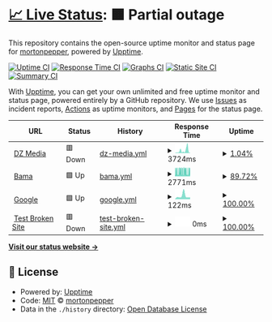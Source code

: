 # [📈 Live Status](https://demo.upptime.js.org): <!--live status--> **🟧 Partial outage**

This repository contains the open-source uptime monitor and status page for [mortonpepper](https://demo.upptime.js.org), powered by [Upptime](https://github.com/upptime/upptime).

[![Uptime CI](https://github.com/mortonpepper/upptime-upptime/workflows/Uptime%20CI/badge.svg)](https://github.com/mortonpepper/upptime-upptime/actions?query=workflow%3A%22Uptime+CI%22)
[![Response Time CI](https://github.com/mortonpepper/upptime-upptime/workflows/Response%20Time%20CI/badge.svg)](https://github.com/mortonpepper/upptime-upptime/actions?query=workflow%3A%22Response+Time+CI%22)
[![Graphs CI](https://github.com/mortonpepper/upptime-upptime/workflows/Graphs%20CI/badge.svg)](https://github.com/mortonpepper/upptime-upptime/actions?query=workflow%3A%22Graphs+CI%22)
[![Static Site CI](https://github.com/mortonpepper/upptime-upptime/workflows/Static%20Site%20CI/badge.svg)](https://github.com/mortonpepper/upptime-upptime/actions?query=workflow%3A%22Static+Site+CI%22)
[![Summary CI](https://github.com/mortonpepper/upptime-upptime/workflows/Summary%20CI/badge.svg)](https://github.com/mortonpepper/upptime-upptime/actions?query=workflow%3A%22Summary+CI%22)

With [Upptime](https://upptime.js.org), you can get your own unlimited and free uptime monitor and status page, powered entirely by a GitHub repository. We use [Issues](https://github.com/mortonpepper/upptime-upptime/issues) as incident reports, [Actions](https://github.com/mortonpepper/upptime-upptime/actions) as uptime monitors, and [Pages](https://demo.upptime.js.org) for the status page.

<!--start: status pages-->
<!-- This summary is generated by Upptime (https://github.com/upptime/upptime) -->
<!-- Do not edit this manually, your changes will be overwritten -->
<!-- prettier-ignore -->
| URL | Status | History | Response Time | Uptime |
| --- | ------ | ------- | ------------- | ------ |
| <img alt="" src="https://icons.duckduckgo.com/ip3/www.digitalzephyr.com.ico" height="13"> [DZ Media](https://www.digitalzephyr.com) | 🟥 Down | [dz-media.yml](https://github.com/mortonpepper/upptime-upptime/commits/HEAD/history/dz-media.yml) | <details><summary><img alt="Response time graph" src="./graphs/dz-media/response-time-week.png" height="20"> 3724ms</summary><br><a href="https://mortonpepper.github.io/upptime-upptime/history/dz-media"><img alt="Response time 3096" src="https://img.shields.io/endpoint?url=https%3A%2F%2Fraw.githubusercontent.com%2Fmortonpepper%2Fupptime-upptime%2FHEAD%2Fapi%2Fdz-media%2Fresponse-time.json"></a><br><a href="https://mortonpepper.github.io/upptime-upptime/history/dz-media"><img alt="24-hour response time 6598" src="https://img.shields.io/endpoint?url=https%3A%2F%2Fraw.githubusercontent.com%2Fmortonpepper%2Fupptime-upptime%2FHEAD%2Fapi%2Fdz-media%2Fresponse-time-day.json"></a><br><a href="https://mortonpepper.github.io/upptime-upptime/history/dz-media"><img alt="7-day response time 3724" src="https://img.shields.io/endpoint?url=https%3A%2F%2Fraw.githubusercontent.com%2Fmortonpepper%2Fupptime-upptime%2FHEAD%2Fapi%2Fdz-media%2Fresponse-time-week.json"></a><br><a href="https://mortonpepper.github.io/upptime-upptime/history/dz-media"><img alt="30-day response time 3347" src="https://img.shields.io/endpoint?url=https%3A%2F%2Fraw.githubusercontent.com%2Fmortonpepper%2Fupptime-upptime%2FHEAD%2Fapi%2Fdz-media%2Fresponse-time-month.json"></a><br><a href="https://mortonpepper.github.io/upptime-upptime/history/dz-media"><img alt="1-year response time 3096" src="https://img.shields.io/endpoint?url=https%3A%2F%2Fraw.githubusercontent.com%2Fmortonpepper%2Fupptime-upptime%2FHEAD%2Fapi%2Fdz-media%2Fresponse-time-year.json"></a></details> | <details><summary><a href="https://mortonpepper.github.io/upptime-upptime/history/dz-media">1.04%</a></summary><a href="https://mortonpepper.github.io/upptime-upptime/history/dz-media"><img alt="All-time uptime 1.16%" src="https://img.shields.io/endpoint?url=https%3A%2F%2Fraw.githubusercontent.com%2Fmortonpepper%2Fupptime-upptime%2FHEAD%2Fapi%2Fdz-media%2Fuptime.json"></a><br><a href="https://mortonpepper.github.io/upptime-upptime/history/dz-media"><img alt="24-hour uptime 0.75%" src="https://img.shields.io/endpoint?url=https%3A%2F%2Fraw.githubusercontent.com%2Fmortonpepper%2Fupptime-upptime%2FHEAD%2Fapi%2Fdz-media%2Fuptime-day.json"></a><br><a href="https://mortonpepper.github.io/upptime-upptime/history/dz-media"><img alt="7-day uptime 1.04%" src="https://img.shields.io/endpoint?url=https%3A%2F%2Fraw.githubusercontent.com%2Fmortonpepper%2Fupptime-upptime%2FHEAD%2Fapi%2Fdz-media%2Fuptime-week.json"></a><br><a href="https://mortonpepper.github.io/upptime-upptime/history/dz-media"><img alt="30-day uptime 0.00%" src="https://img.shields.io/endpoint?url=https%3A%2F%2Fraw.githubusercontent.com%2Fmortonpepper%2Fupptime-upptime%2FHEAD%2Fapi%2Fdz-media%2Fuptime-month.json"></a><br><a href="https://mortonpepper.github.io/upptime-upptime/history/dz-media"><img alt="1-year uptime 1.16%" src="https://img.shields.io/endpoint?url=https%3A%2F%2Fraw.githubusercontent.com%2Fmortonpepper%2Fupptime-upptime%2FHEAD%2Fapi%2Fdz-media%2Fuptime-year.json"></a></details>
| <img alt="" src="https://icons.duckduckgo.com/ip3/bama.design.ico" height="13"> [Bama](https://bama.design) | 🟩 Up | [bama.yml](https://github.com/mortonpepper/upptime-upptime/commits/HEAD/history/bama.yml) | <details><summary><img alt="Response time graph" src="./graphs/bama/response-time-week.png" height="20"> 2771ms</summary><br><a href="https://mortonpepper.github.io/upptime-upptime/history/bama"><img alt="Response time 2715" src="https://img.shields.io/endpoint?url=https%3A%2F%2Fraw.githubusercontent.com%2Fmortonpepper%2Fupptime-upptime%2FHEAD%2Fapi%2Fbama%2Fresponse-time.json"></a><br><a href="https://mortonpepper.github.io/upptime-upptime/history/bama"><img alt="24-hour response time 2767" src="https://img.shields.io/endpoint?url=https%3A%2F%2Fraw.githubusercontent.com%2Fmortonpepper%2Fupptime-upptime%2FHEAD%2Fapi%2Fbama%2Fresponse-time-day.json"></a><br><a href="https://mortonpepper.github.io/upptime-upptime/history/bama"><img alt="7-day response time 2771" src="https://img.shields.io/endpoint?url=https%3A%2F%2Fraw.githubusercontent.com%2Fmortonpepper%2Fupptime-upptime%2FHEAD%2Fapi%2Fbama%2Fresponse-time-week.json"></a><br><a href="https://mortonpepper.github.io/upptime-upptime/history/bama"><img alt="30-day response time 2781" src="https://img.shields.io/endpoint?url=https%3A%2F%2Fraw.githubusercontent.com%2Fmortonpepper%2Fupptime-upptime%2FHEAD%2Fapi%2Fbama%2Fresponse-time-month.json"></a><br><a href="https://mortonpepper.github.io/upptime-upptime/history/bama"><img alt="1-year response time 2715" src="https://img.shields.io/endpoint?url=https%3A%2F%2Fraw.githubusercontent.com%2Fmortonpepper%2Fupptime-upptime%2FHEAD%2Fapi%2Fbama%2Fresponse-time-year.json"></a></details> | <details><summary><a href="https://mortonpepper.github.io/upptime-upptime/history/bama">89.72%</a></summary><a href="https://mortonpepper.github.io/upptime-upptime/history/bama"><img alt="All-time uptime 96.47%" src="https://img.shields.io/endpoint?url=https%3A%2F%2Fraw.githubusercontent.com%2Fmortonpepper%2Fupptime-upptime%2FHEAD%2Fapi%2Fbama%2Fuptime.json"></a><br><a href="https://mortonpepper.github.io/upptime-upptime/history/bama"><img alt="24-hour uptime 90.71%" src="https://img.shields.io/endpoint?url=https%3A%2F%2Fraw.githubusercontent.com%2Fmortonpepper%2Fupptime-upptime%2FHEAD%2Fapi%2Fbama%2Fuptime-day.json"></a><br><a href="https://mortonpepper.github.io/upptime-upptime/history/bama"><img alt="7-day uptime 89.72%" src="https://img.shields.io/endpoint?url=https%3A%2F%2Fraw.githubusercontent.com%2Fmortonpepper%2Fupptime-upptime%2FHEAD%2Fapi%2Fbama%2Fuptime-week.json"></a><br><a href="https://mortonpepper.github.io/upptime-upptime/history/bama"><img alt="30-day uptime 93.99%" src="https://img.shields.io/endpoint?url=https%3A%2F%2Fraw.githubusercontent.com%2Fmortonpepper%2Fupptime-upptime%2FHEAD%2Fapi%2Fbama%2Fuptime-month.json"></a><br><a href="https://mortonpepper.github.io/upptime-upptime/history/bama"><img alt="1-year uptime 96.47%" src="https://img.shields.io/endpoint?url=https%3A%2F%2Fraw.githubusercontent.com%2Fmortonpepper%2Fupptime-upptime%2FHEAD%2Fapi%2Fbama%2Fuptime-year.json"></a></details>
| <img alt="" src="https://icons.duckduckgo.com/ip3/www.google.com.ico" height="13"> [Google](https://www.google.com) | 🟩 Up | [google.yml](https://github.com/mortonpepper/upptime-upptime/commits/HEAD/history/google.yml) | <details><summary><img alt="Response time graph" src="./graphs/google/response-time-week.png" height="20"> 122ms</summary><br><a href="https://mortonpepper.github.io/upptime-upptime/history/google"><img alt="Response time 86" src="https://img.shields.io/endpoint?url=https%3A%2F%2Fraw.githubusercontent.com%2Fmortonpepper%2Fupptime-upptime%2FHEAD%2Fapi%2Fgoogle%2Fresponse-time.json"></a><br><a href="https://mortonpepper.github.io/upptime-upptime/history/google"><img alt="24-hour response time 70" src="https://img.shields.io/endpoint?url=https%3A%2F%2Fraw.githubusercontent.com%2Fmortonpepper%2Fupptime-upptime%2FHEAD%2Fapi%2Fgoogle%2Fresponse-time-day.json"></a><br><a href="https://mortonpepper.github.io/upptime-upptime/history/google"><img alt="7-day response time 122" src="https://img.shields.io/endpoint?url=https%3A%2F%2Fraw.githubusercontent.com%2Fmortonpepper%2Fupptime-upptime%2FHEAD%2Fapi%2Fgoogle%2Fresponse-time-week.json"></a><br><a href="https://mortonpepper.github.io/upptime-upptime/history/google"><img alt="30-day response time 92" src="https://img.shields.io/endpoint?url=https%3A%2F%2Fraw.githubusercontent.com%2Fmortonpepper%2Fupptime-upptime%2FHEAD%2Fapi%2Fgoogle%2Fresponse-time-month.json"></a><br><a href="https://mortonpepper.github.io/upptime-upptime/history/google"><img alt="1-year response time 86" src="https://img.shields.io/endpoint?url=https%3A%2F%2Fraw.githubusercontent.com%2Fmortonpepper%2Fupptime-upptime%2FHEAD%2Fapi%2Fgoogle%2Fresponse-time-year.json"></a></details> | <details><summary><a href="https://mortonpepper.github.io/upptime-upptime/history/google">100.00%</a></summary><a href="https://mortonpepper.github.io/upptime-upptime/history/google"><img alt="All-time uptime 100.00%" src="https://img.shields.io/endpoint?url=https%3A%2F%2Fraw.githubusercontent.com%2Fmortonpepper%2Fupptime-upptime%2FHEAD%2Fapi%2Fgoogle%2Fuptime.json"></a><br><a href="https://mortonpepper.github.io/upptime-upptime/history/google"><img alt="24-hour uptime 100.00%" src="https://img.shields.io/endpoint?url=https%3A%2F%2Fraw.githubusercontent.com%2Fmortonpepper%2Fupptime-upptime%2FHEAD%2Fapi%2Fgoogle%2Fuptime-day.json"></a><br><a href="https://mortonpepper.github.io/upptime-upptime/history/google"><img alt="7-day uptime 100.00%" src="https://img.shields.io/endpoint?url=https%3A%2F%2Fraw.githubusercontent.com%2Fmortonpepper%2Fupptime-upptime%2FHEAD%2Fapi%2Fgoogle%2Fuptime-week.json"></a><br><a href="https://mortonpepper.github.io/upptime-upptime/history/google"><img alt="30-day uptime 100.00%" src="https://img.shields.io/endpoint?url=https%3A%2F%2Fraw.githubusercontent.com%2Fmortonpepper%2Fupptime-upptime%2FHEAD%2Fapi%2Fgoogle%2Fuptime-month.json"></a><br><a href="https://mortonpepper.github.io/upptime-upptime/history/google"><img alt="1-year uptime 100.00%" src="https://img.shields.io/endpoint?url=https%3A%2F%2Fraw.githubusercontent.com%2Fmortonpepper%2Fupptime-upptime%2FHEAD%2Fapi%2Fgoogle%2Fuptime-year.json"></a></details>
| <img alt="" src="https://icons.duckduckgo.com/ip3/thissitedoesnotexist.koj.co.ico" height="13"> [Test Broken Site](https://thissitedoesnotexist.koj.co) | 🟥 Down | [test-broken-site.yml](https://github.com/mortonpepper/upptime-upptime/commits/HEAD/history/test-broken-site.yml) | <details><summary><img alt="Response time graph" src="./graphs/test-broken-site/response-time-week.png" height="20"> 0ms</summary><br><a href="https://mortonpepper.github.io/upptime-upptime/history/test-broken-site"><img alt="Response time 0" src="https://img.shields.io/endpoint?url=https%3A%2F%2Fraw.githubusercontent.com%2Fmortonpepper%2Fupptime-upptime%2FHEAD%2Fapi%2Ftest-broken-site%2Fresponse-time.json"></a><br><a href="https://mortonpepper.github.io/upptime-upptime/history/test-broken-site"><img alt="24-hour response time 0" src="https://img.shields.io/endpoint?url=https%3A%2F%2Fraw.githubusercontent.com%2Fmortonpepper%2Fupptime-upptime%2FHEAD%2Fapi%2Ftest-broken-site%2Fresponse-time-day.json"></a><br><a href="https://mortonpepper.github.io/upptime-upptime/history/test-broken-site"><img alt="7-day response time 0" src="https://img.shields.io/endpoint?url=https%3A%2F%2Fraw.githubusercontent.com%2Fmortonpepper%2Fupptime-upptime%2FHEAD%2Fapi%2Ftest-broken-site%2Fresponse-time-week.json"></a><br><a href="https://mortonpepper.github.io/upptime-upptime/history/test-broken-site"><img alt="30-day response time 0" src="https://img.shields.io/endpoint?url=https%3A%2F%2Fraw.githubusercontent.com%2Fmortonpepper%2Fupptime-upptime%2FHEAD%2Fapi%2Ftest-broken-site%2Fresponse-time-month.json"></a><br><a href="https://mortonpepper.github.io/upptime-upptime/history/test-broken-site"><img alt="1-year response time 0" src="https://img.shields.io/endpoint?url=https%3A%2F%2Fraw.githubusercontent.com%2Fmortonpepper%2Fupptime-upptime%2FHEAD%2Fapi%2Ftest-broken-site%2Fresponse-time-year.json"></a></details> | <details><summary><a href="https://mortonpepper.github.io/upptime-upptime/history/test-broken-site">100.00%</a></summary><a href="https://mortonpepper.github.io/upptime-upptime/history/test-broken-site"><img alt="All-time uptime 100.00%" src="https://img.shields.io/endpoint?url=https%3A%2F%2Fraw.githubusercontent.com%2Fmortonpepper%2Fupptime-upptime%2FHEAD%2Fapi%2Ftest-broken-site%2Fuptime.json"></a><br><a href="https://mortonpepper.github.io/upptime-upptime/history/test-broken-site"><img alt="24-hour uptime 100.00%" src="https://img.shields.io/endpoint?url=https%3A%2F%2Fraw.githubusercontent.com%2Fmortonpepper%2Fupptime-upptime%2FHEAD%2Fapi%2Ftest-broken-site%2Fuptime-day.json"></a><br><a href="https://mortonpepper.github.io/upptime-upptime/history/test-broken-site"><img alt="7-day uptime 100.00%" src="https://img.shields.io/endpoint?url=https%3A%2F%2Fraw.githubusercontent.com%2Fmortonpepper%2Fupptime-upptime%2FHEAD%2Fapi%2Ftest-broken-site%2Fuptime-week.json"></a><br><a href="https://mortonpepper.github.io/upptime-upptime/history/test-broken-site"><img alt="30-day uptime 100.00%" src="https://img.shields.io/endpoint?url=https%3A%2F%2Fraw.githubusercontent.com%2Fmortonpepper%2Fupptime-upptime%2FHEAD%2Fapi%2Ftest-broken-site%2Fuptime-month.json"></a><br><a href="https://mortonpepper.github.io/upptime-upptime/history/test-broken-site"><img alt="1-year uptime 100.00%" src="https://img.shields.io/endpoint?url=https%3A%2F%2Fraw.githubusercontent.com%2Fmortonpepper%2Fupptime-upptime%2FHEAD%2Fapi%2Ftest-broken-site%2Fuptime-year.json"></a></details>

<!--end: status pages-->

[**Visit our status website →**](https://demo.upptime.js.org)

## 📄 License

- Powered by: [Upptime](https://github.com/upptime/upptime)
- Code: [MIT](./LICENSE) © [mortonpepper](https://demo.upptime.js.org)
- Data in the `./history` directory: [Open Database License](https://opendatacommons.org/licenses/odbl/1-0/)
